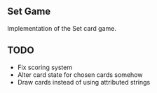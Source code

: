 Set Game
-------

Implementation of the Set card game.

TODO
----
* Fix scoring system
* Alter card state for chosen cards somehow
* Draw cards instead of using attributed strings
